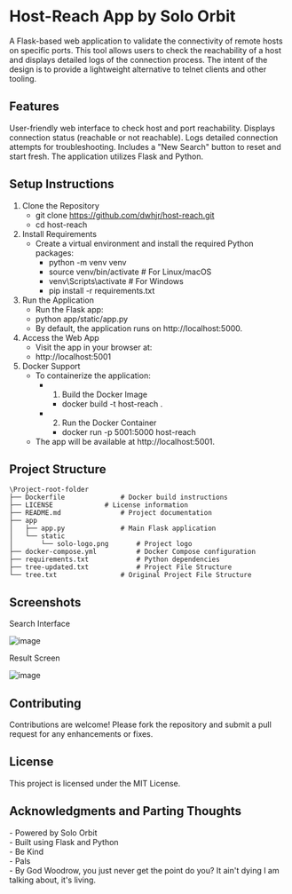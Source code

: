 <H1>Host-Reach App by Solo Orbit</H1>

A Flask-based web application to validate the connectivity of remote hosts on specific ports. This tool allows users to check the reachability of a host and displays detailed logs of the connection process. The intent of the design is to provide a lightweight alternative to telnet clients and other tooling.

<h2>Features</h2>

User-friendly web interface to check host and port reachability.
Displays connection status (reachable or not reachable).
Logs detailed connection attempts for troubleshooting.
Includes a "New Search" button to reset and start fresh.
The application utilizes Flask and Python.

<h2>Setup Instructions</h2>

1. Clone the Repository
    - git clone https://github.com/dwhjr/host-reach.git
    - cd host-reach
2. Install Requirements
    - Create a virtual environment and install the required Python packages:
        - python -m venv venv
        - source venv/bin/activate   # For Linux/macOS
        - venv\Scripts\activate      # For Windows
        - pip install -r requirements.txt
3. Run the Application
    - Run the Flask app:
    - python app/static/app.py
    - By default, the application runs on http://localhost:5000.
4. Access the Web App
    - Visit the app in your browser at:
    - http://localhost:5001
5. Docker Support
    - To containerize the application:
        - 1. Build the Docker Image
            - docker build -t host-reach .
        - 2. Run the Docker Container
            - docker run -p 5001:5000 host-reach
    - The app will be available at http://localhost:5001.

## Project Structure
```
\Project-root-folder
├── Dockerfile				# Docker build instructions
├── LICENSE				# License information
├── README.md				# Project documentation
├── app
│   ├── app.py				# Main Flask application
│   └── static
│       └── solo-logo.png		# Project logo
├── docker-compose.yml			# Docker Compose configuration
├── requirements.txt			# Python dependencies
├── tree-updated.txt			# Project File Structure
└── tree.txt				# Original Project File Structure
```
<h2>Screenshots</h2>

Search Interface

![image](https://github.com/user-attachments/assets/9a77b2c6-d94d-4fe1-b70b-fb92e617134d)

Result Screen

![image](https://github.com/user-attachments/assets/ec1722b3-bca2-4159-9950-31bd3f048ca3)

<h2>Contributing</h2>

Contributions are welcome! Please fork the repository and submit a pull request for any enhancements or fixes.

<h2>License</h2>

This project is licensed under the MIT License.

<h2>Acknowledgments and Parting Thoughts</h2>
- Powered by Solo Orbit</br>
- Built using Flask and Python</br>
- Be Kind</br>
- Pals</br>
- By God Woodrow, you just never get the point do you? It ain't dying I am talking about, it's living.
